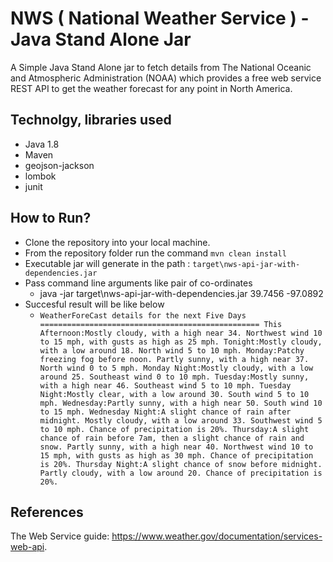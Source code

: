 # NWS ( National Weather Service ) - Java Stand Alone Jar 
A Simple Java Stand Alone jar to fetch details from The National Oceanic and Atmospheric Administration (NOAA) which provides a free web service REST API to get the weather forecast for any point in North America. 

## Technolgy, libraries used
- Java 1.8
- Maven
- geojson-jackson
- lombok
- junit

## How to Run?

- Clone the repository into your local machine.
- From the repository folder run the command `mvn clean install`
- Executable jar will generate in the path : `target\nws-api-jar-with-dependencies.jar`
- Pass command line arguments like pair of co-ordinates 
  - java -jar target\nws-api-jar-with-dependencies.jar 39.7456 -97.0892
- Succesful result will be like below 
  - `WeatherForeCast details for the next Five Days
=================================================
This Afternoon:Mostly cloudy, with a high near 34. Northwest wind 10 to 15 mph, with gusts as high as 25 mph.
Tonight:Mostly cloudy, with a low around 18. North wind 5 to 10 mph.
Monday:Patchy freezing fog before noon. Partly sunny, with a high near 37. North wind 0 to 5 mph.
Monday Night:Mostly cloudy, with a low around 25. Southeast wind 0 to 10 mph.
Tuesday:Mostly sunny, with a high near 46. Southeast wind 5 to 10 mph.
Tuesday Night:Mostly clear, with a low around 30. South wind 5 to 10 mph.
Wednesday:Partly sunny, with a high near 50. South wind 10 to 15 mph.
Wednesday Night:A slight chance of rain after midnight. Mostly cloudy, with a low around 33. Southwest wind 5 to 10 mph. Chance of precipitation is 20%.
Thursday:A slight chance of rain before 7am, then a slight chance of rain and snow. Partly sunny, with a high near 40. Northwest wind 10 to 15 mph, with gusts as high as 30 mph. Chance of precipitation is 20%.
Thursday Night:A slight chance of snow before midnight. Partly cloudy, with a low around 20. Chance of precipitation is 20%.`

## References

The Web Service guide:  https://www.weather.gov/documentation/services-web-api.
